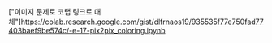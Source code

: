 
["이미지 문제로 코랩 링크로 대체"]https://colab.research.google.com/gist/dlfrnaos19/935535f77e750fad77403baef9be574c/-e-17-pix2pix_coloring.ipynb